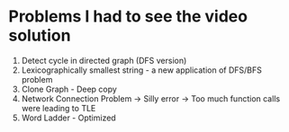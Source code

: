 # Problems I had to see the video solution 

1. Detect cycle in directed graph (DFS version)
2. Lexicographically smallest string - a new application of DFS/BFS problem
3. Clone Graph - Deep copy
4. Network Connection Problem -> Silly error -> Too much function calls were leading to TLE
5. Word Ladder - Optimized
